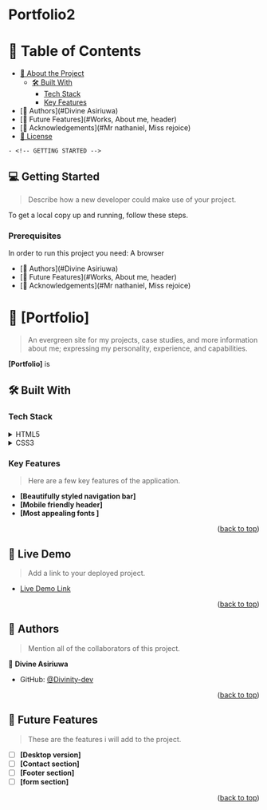 # Portfolio2

<a name="readme-top"></a>

<!-- TABLE OF CONTENTS -->

# 📗 Table of Contents

- [📖 About the Project](#about-project)
  - [🛠 Built With](#built-with)
    - [Tech Stack](#tech-stack)
    - [Key Features](#key-features)
- [👥 Authors](#Divine Asiriuwa)
- [🔭 Future Features](#Works, About me, header)
- [🙏 Acknowledgements](#Mr nathaniel, Miss rejoice)
- [📝 License](#license)
<!-- PROJECT DESCRIPTION -->
    - <!-- GETTING STARTED -->

## 💻 Getting Started <a name="getting-started"></a>

> Describe how a new developer could make use of your project.

To get a local copy up and running, follow these steps.

### Prerequisites

In order to run this project you need: A browser

- [👥 Authors](#Divine Asiriuwa)
- [🔭 Future Features](#Works, About me, header)
- [🙏 Acknowledgements](#Mr nathaniel, Miss rejoice)
<!-- PROJECT DESCRIPTION -->

# 📖 [Portfolio] <a name="about-project"></a>

> An evergreen site for my projects, case studies, and more information about me; expressing my personality, experience, and capabilities.

**[Portfolio]** is 

## 🛠 Built With <a name="built-with"></a>

### Tech Stack <a name="tech-stack"></a>

<details>
  <summary>HTML5</summary>
  <ul>
    <li><a href="#">HTML5</a></li>
  </ul>
</details>

<details>
  <summary>CSS3</summary>
  <ul>
    <li><a href="#">CSS3</a></li>
  </ul>
</details>

<!-- Features -->

### Key Features <a name="key-features"></a>

> Here are a few key features of the application.

- **[Beautifully styled navigation bar]**
- **[Mobile friendly header]**
- **[Most appealing fonts ]**

<p align="right">(<a href="#readme-top">back to top</a>)</p>


<!-- LIVE DEMO -->

## 🚀 Live Demo <a name="live-demo"></a>

> Add a link to your deployed project.

- [Live Demo Link](https://divinity-dev.github.io/Portfolio2/)

<p align="right">(<a href="#readme-top">back to top</a>)</p>


<!-- AUTHORS -->

## 👥 Authors <a name="authors"></a>

> Mention all of the collaborators of this project.

👤 **Divine Asiriuwa**

- GitHub: [@Divinity-dev](https://github.com/Divinity-dev)


<p align="right">(<a href="#readme-top">back to top</a>)</p>

<!-- FUTURE FEATURES -->

## 🔭 Future Features <a name="future-features"></a>

> These are the features i will add to the project.

- [ ] **[Desktop version]**
- [ ] **[Contact section]**
- [ ] **[Footer section]**
- [ ] **[form section]**

<p align="right">(<a href="#readme-top">back to top</a>)</p>
